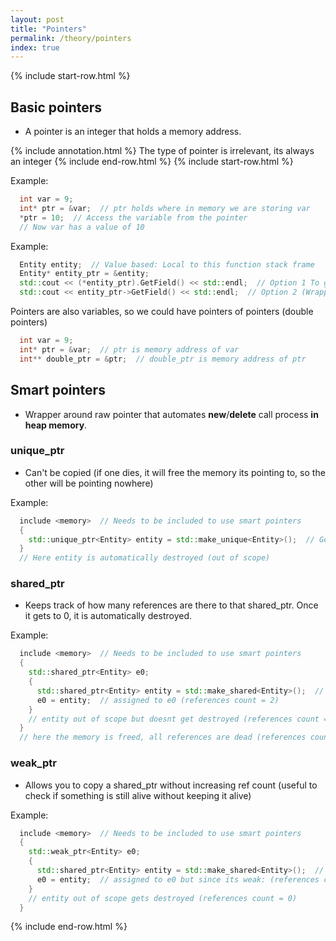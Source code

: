 ```yaml
---
layout: post
title: "Pointers"
permalink: /theory/pointers
index: true
---
```

{% include start-row.html %}

## Basic pointers

- A pointer is an integer that holds a memory address.

{% include annotation.html %}
The type of pointer is irrelevant, its always an integer
{% include end-row.html %}
{% include start-row.html %}

Example:

```cpp
  int var = 9;
  int* ptr = &var;  // ptr holds where in memory we are storing var
  *ptr = 10;  // Access the variable from the pointer
  // Now var has a value of 10
```

Example:
```cpp
  Entity entity;  // Value based: Local to this function stack frame
  Entity* entity_ptr = &entity;
  std::cout << (*entity_ptr).GetField() << std::endl;  // Option 1 To get value of pointer
  std::cout << entity_ptr->GetField() << std::endl;  // Option 2 (Wrapper) To get value of pointer
```

Pointers are also variables, so we could have pointers of pointers (double pointers)
```cpp
  int var = 9;
  int* ptr = &var;  // ptr is memory address of var
  int** double_ptr = &ptr;  // double_ptr is memory address of ptr
```

## Smart pointers
- Wrapper around raw pointer that automates **new**/**delete** call process **in heap memory**.

### unique_ptr
- Can't be copied (if one dies, it will free the memory its pointing to, so the other will be pointing nowhere)

Example:
```cpp
  include <memory>  // Needs to be included to use smart pointers
  {
    std::unique_ptr<Entity> entity = std::make_unique<Entity>();  // Gets created
  }
  // Here entity is automatically destroyed (out of scope)
```

### shared_ptr
- Keeps track of how many references are there to that shared_ptr.
Once it gets to 0, it is automatically destroyed.

Example:
```cpp
  include <memory>  // Needs to be included to use smart pointers
  {
    std::shared_ptr<Entity> e0;
    {
      std::shared_ptr<Entity> entity = std::make_shared<Entity>();  // Gets created (references count = 1)
      e0 = entity;  // assigned to e0 (references count = 2)
    }
    // entity out of scope but doesnt get destroyed (references count = 1)
  }
  // here the memory is freed, all references are dead (references count = 0)
```

### weak_ptr
- Allows you to copy a shared_ptr without increasing ref count (useful to check if something is still alive without keeping it alive)

Example:
```cpp
  include <memory>  // Needs to be included to use smart pointers
  {
    std::weak_ptr<Entity> e0;
    {
      std::shared_ptr<Entity> entity = std::make_shared<Entity>();  // Gets created (references count = 1)
      e0 = entity;  // assigned to e0 but since its weak: (references count = 1)
    }
    // entity out of scope gets destroyed (references count = 0)
  }
```

{% include end-row.html %}